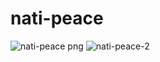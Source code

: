 # nati-peace
![nati-peace png](https://user-images.githubusercontent.com/107277624/217725401-165d9bbd-b67d-40f3-b8e3-62aa6d9f77e7.jpg)
![nati-peace-2](https://user-images.githubusercontent.com/107277624/217725405-ea0f4d63-5087-4031-826a-ea103552dbdc.png)
